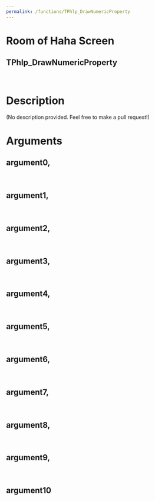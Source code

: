 ```yaml
---
permalink: /functions/TPhlp_DrawNumericProperty
---
```

# Room of Haha Screen  
## TPhlp_DrawNumericProperty  
&nbsp;  
# Description  
(No description provided. Feel free to make a pull request!) 
&nbsp;  
# Arguments
## argument0, 

&nbsp;  
## argument1, 

&nbsp;  
## argument2, 

&nbsp;  
## argument3, 

&nbsp;  
## argument4, 

&nbsp;  
## argument5, 

&nbsp;  
## argument6, 

&nbsp;  
## argument7, 

&nbsp;  
## argument8, 

&nbsp;  
## argument9, 

&nbsp;  
## argument10

&nbsp;  


